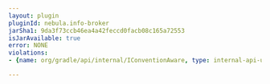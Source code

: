 ```yaml
---
layout: plugin
pluginId: nebula.info-broker
jarSha1: 9da3f73ccb46ea4a42feccd0facb08c165a72553
isJarAvailable: true
error: NONE
violations:
- {name: org/gradle/api/internal/IConventionAware, type: internal-api-usage}

---
```

